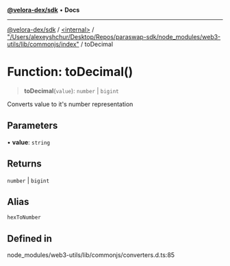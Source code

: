 [**@velora-dex/sdk**](../../../../README.md) • **Docs**

***

[@velora-dex/sdk](../../../../globals.md) / [\<internal\>](../../../README.md) / ["/Users/alexeyshchur/Desktop/Repos/paraswap-sdk/node\_modules/web3-utils/lib/commonjs/index"](../README.md) / toDecimal

# Function: toDecimal()

> **toDecimal**(`value`): `number` \| `bigint`

Converts value to it's number representation

## Parameters

• **value**: `string`

## Returns

`number` \| `bigint`

## Alias

`hexToNumber`

## Defined in

node\_modules/web3-utils/lib/commonjs/converters.d.ts:85
